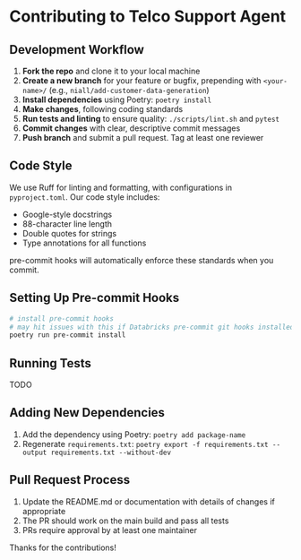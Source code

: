 # Contributing to Telco Support Agent

## Development Workflow

1. **Fork the repo** and clone it to your local machine
2. **Create a new branch** for your feature or bugfix, prepending with `<your-name>/` (e.g., `niall/add-customer-data-generation`)
3. **Install dependencies** using Poetry: `poetry install`
4. **Make changes**, following coding standards
5. **Run tests and linting** to ensure quality: `./scripts/lint.sh` and `pytest`
6. **Commit changes** with clear, descriptive commit messages
7. **Push branch** and submit a pull request. Tag at least one reviewer

## Code Style

We use Ruff for linting and formatting, with configurations in `pyproject.toml`. Our code style includes:

- Google-style docstrings
- 88-character line length
- Double quotes for strings
- Type annotations for all functions

pre-commit hooks will automatically enforce these standards when you commit.

## Setting Up Pre-commit Hooks

```bash
# install pre-commit hooks
# may hit issues with this if Databricks pre-commit git hooks installed. Can skip
poetry run pre-commit install
```

## Running Tests

TODO

## Adding New Dependencies

1. Add the dependency using Poetry: `poetry add package-name`
2. Regenerate `requirements.txt`: `poetry export -f requirements.txt --output requirements.txt --without-dev`

## Pull Request Process

1. Update the README.md or documentation with details of changes if appropriate
2. The PR should work on the main build and pass all tests
3. PRs require approval by at least one maintainer

Thanks for the contributions!